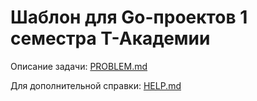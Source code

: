 # Шаблон для Go-проектов 1 семестра Т-Академии

Описание задачи: [PROBLEM.md](./PROBLEM.md)

Для дополнительной справки: [HELP.md](./HELP.md)
